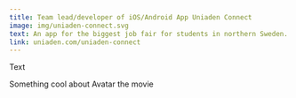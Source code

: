 ```yaml
---
title: Team lead/developer of iOS/Android App Uniaden Connect
image: img/uniaden-connect.svg
text: An app for the biggest job fair for students in northern Sweden. We choose to focus on making the interaction between companies and students easier.
link: uniaden.com/uniaden-connect
---
```

Text

Something cool about Avatar the movie
